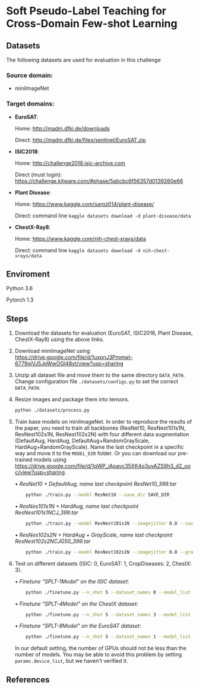 # Soft Pseudo-Label Teaching for Cross-Domain Few-shot Learning

## Datasets
The following datasets are used for evaluation in this challenge

### Source domain: 

* miniImageNet 

### Target domains: 

* **EuroSAT**:

    Home: http://madm.dfki.de/downloads

    Direct: http://madm.dfki.de/files/sentinel/EuroSAT.zip

* **ISIC2018**:

    Home: http://challenge2018.isic-archive.com

    Direct (must login): https://challenge.kitware.com/#phase/5abcbc6f56357d0139260e66

* **Plant Disease**:

    Home: https://www.kaggle.com/saroz014/plant-disease/

    Direct: command line `kaggle datasets download -d plant-disease/data`

* **ChestX-Ray8**:

    Home: https://www.kaggle.com/nih-chest-xrays/data

    Direct: command line `kaggle datasets download -d nih-chest-xrays/data`

## Enviroment

Python 3.6

Pytorch 1.3


## Steps

1. Download the datasets for evaluation (EuroSAT, ISIC2018, Plant Disease, ChestX-Ray8) using the above links.

2. Download miniImageNet using <https://drive.google.com/file/d/1uxpnJ3Pmmwl-6779qiVJ5JpWwOGl48xt/view?usp=sharing>

3. Unzip all dataset file and move them to the same directory `DATA_PATH`. Change configuration file `./datasets/configs.py` to set the correct `DATA_PATH`.

4. Resize images and package them into tensors.
   ```bash
   python ./datasets/process.py 
   ```
5. Train base models on miniImageNet. In order to reproduce the results of the paper, you need to train all backbones (ResNet10, ResNest101s1N, ResNest102s1N, ResNest102s2N) with four different data augmentation (DefaultAug, HardAug, DefaultAug+RandomGrayScale, HardAug+RandomGrayScale). 
Name the last checkpoint in a specific way and move it to the `MODEL_DIR` folder. Or you can download our pre-trained models using https://drive.google.com/file/d/1qWP_iApavc35XK4q3uyAZS9h3_d2_ooc/view?usp=sharing.

    • *ResNet10 + DefaultAug, name last checkpoint ResNet10_399.tar*

    ```bash
        python ./train.py --model ResNet10 --save_dir SAVE_DIR
    ```

    • *ResNes101s1N + HardAug, name last checkpoint ResNest101s1NCJ_399.tar*

    ```bash
        python ./train.py --model ResNest101s1N --imagejitter 0.8 --save_dir SAVE_DIR
    ```
   
    • *ResNes102s2N + HardAug + GrayScale, name last checkpoint ResNest102s2NCJG50_399.tar*

    ```bash
        python ./train.py --model ResNest102s1N --imagejitter 0.8 --grayscale --save_dir SAVE_DIR
    ```

6. Test on different datasets (ISIC: 0, EuroSAT: 1, CropDiseases: 2, ChestX: 3).

    • *Finetune “SPLT-1Model” on the ISIC dataset*: 
 
    ```bash
        python ./finetune.py --n_shot 5 --dataset_names 0 --model_list 0 --model_dir MODEL_DIR
    ```

    • *Finetune “SPLT-4Model” on the ChestX dataset*: 
 
    ```bash
        python ./finetune.py --n_shot 5 --dataset_names 3 --model_list 0 1 2 3 --model_dir MODEL_DIR
    ```
   
    • *Finetune “SPLT-8Model” on the EuroSAT dataset*: 
 
    ```bash
        python ./finetune.py --n_shot 5 --dataset_names 1 --model_list 0 1 2 3 4 5 6 7 --model_dir MODEL_DIR
    ```
   
   In our default setting, the number of GPUs should not be less than the number of models. You may be able to avoid this problem by setting `params.device_list`, but we haven't verified it.


## References
